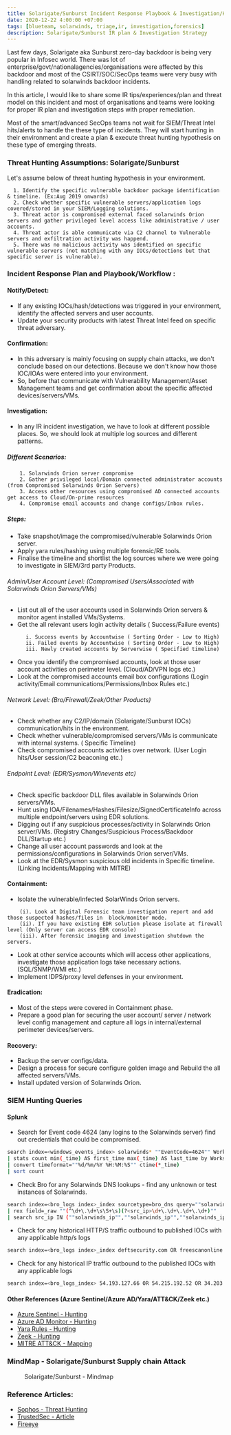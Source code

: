 ```yaml
---
title: Solarigate/Sunburst Incident Response Playbook & Investigation/Hunting/MindMap for CSIRT/SOC/InfoSec/SecOps Teams
date: 2020-12-22 4:00:00 +07:00
tags: [blueteam, solarwinds, triage,ir, investigation,forensics]
description: Solarigate/Sunburst IR plan & Investigation Strategy
---
```


Last few days, Solarigate aka Sunburst zero-day backdoor is being very popular in Infosec world. There was lot of enterprise/govt/nationalagencies/organisations were affected by this backdoor and most of the CSIRT/SOC/SecOps teams were very busy with handling related to solarwinds backdoor incidents.

In this article, I would like to share some IR tips/experiences/plan and threat model on this incident and most of organisations and teams were looking for proper IR plan and investigation steps with proper remediation.

Most of the smart/advanced SecOps teams not wait for SIEM/Threat Intel hits/alerts to handle the these type of incidents. They will start hunting in their environment and create a plan & execute threat hunting hypothesis on these type of emerging threats.

### Threat Hunting Assumptions: Solarigate/Sunburst

Let's assume below of threat hunting hypothesis in your environment.
```text
  1. Identify the specific vulnerable backdoor package identification & timeline. (Ex:Aug 2019 onwards)
  2. Check whether specific vulnerable servers/application logs covered/stored in your SIEM/Logging solutions.
  3. Threat actor is compromised external faced solarwinds Orion servers and gather privileged level access like administrative / user accounts.
  4. Threat actor is able communicate via C2 channel to Vulnerable servers and exfiltration activity was happend.
  5. There was no malicious activity was identified on specific vulnerable servers (not matching with any IOCs/detections but that specific server is vulnerable).
```

### Incident Response Plan and Playbook/Workflow :

#### Notify/Detect:
- If any existing IOCs/hash/detections was triggered in your environment, identify the affected servers and user accounts.
- Update your security products with latest Threat Intel feed on specific threat adversary.

#### Confirmation:
- In this adversary is mainly focusing on supply chain attacks, we don't conclude based on our detections.
Because we don't know how those IOC/IOAs were entered into your environment.
- So, before that communicate with Vulnerability Management/Asset Management teams and get confirmation about the specific affected devices/servers/VMs.

#### Investigation:
- In any IR incident investigation, we have to look at different possible places. So, we should look at multiple log sources and different patterns.

#####  Different Scenarios:

```text
    1. Solarwinds Orion server compromise
    2. Gather privileged local/Domain connected administrator accounts (from Compromised Solarwinds Orion Servers)
    3. Access other resources using compromised AD connected accounts get access to Cloud/On-prime resources
    4. Compromise email accounts and change configs/Inbox rules.
```
##### Steps:
- Take snapshot/image the compromised/vulnerable Solarwinds Orion server.
- Apply yara rules/hashing using multiple forensic/RE tools.
- Finalise the timeline and shortlist the log sources where we were going to investigate in SIEM/3rd party Products.

###### Admin/User Account Level: (Compromised Users/Associated with Solarwinds Orion Servers/VMs)
- List out all of the user accounts used in Solarwinds Orion servers & monitor agent installed VMs/Systems.
- Get the all relevant users login activity details ( Success/Failure events)
```text
      i. Success events by Accountwise ( Sorting Order - Low to High)
      ii. Failed events by Accountwise ( Sorting Order - Low to High)
      iii. Newly created accounts by Serverwise ( Specified timeline)
```
- Once you identify the compromised accounts, look at those user account activities on perimeter level. (Cloud/AD/VPN logs etc.)
- Look at the compromised accounts email box configurations (Login activity/Email communications/Permissions/Inbox Rules etc.)

###### Network Level: (Bro/Firewall/Zeek/Other Products)
- Check whether any C2/IP/domain (Solarigate/Sunburst IOCs) communication/hits in the environment.
- Check whether vulnerable/compromised servers/VMs is communicate with internal systems. ( Specific Timeline)
- Check compromised accounts activities over network. (User Login hits/User session/C2 beaconing etc.)

###### Endpoint Level: (EDR/Sysmon/Winevents etc)
- Check specific backdoor DLL files available in Solarwinds Orion servers/VMs.
- Hunt using IOA/Filenames/Hashes/Filesize/SignedCertificateInfo across multiple endpoint/servers using EDR solutions.
- Digging out if any suspicious processes/activity in Solarwinds Orion server/VMs. (Registry Changes/Suspicious Process/Backdoor DLL/Startup etc.)
- Change all user account passwords and look at the permissions/configurations in Solarwinds Orion server/VMs.
- Look at the EDR/Sysmon suspicious old incidents in Specific timeline. (Linking Incidents/Mapping with MITRE)

#### Containment:
- Isolate the vulnerable/infected SolarWinds Orion servers.
```text
    (i). Look at Digital Forensic team investigation report and add those suspected hashes/files in  block/monitor mode.
    (ii). If you have existing EDR solution please isolate at firewall level (Only server can access EDR console)
    (iii). After forensic imaging and investigation shutdown the servers.  
```
- Look at other service accounts which will access other applications, investigate those application logs take necessary actions. (SQL/SNMP/WMI etc.)
-  Implement IDPS/proxy level defenses in your environment.

#### Eradication:
- Most of the steps were covered in Containment phase.
- Prepare a good plan for securing the user account/ server / network level config management and capture all logs in internal/external perimeter devices/servers.

#### Recovery:
- Backup the server configs/data.
- Design a process for secure configure golden image and Rebuild the all affected servers/VMs.
- Install updated version of Solarwinds Orion.


### SIEM Hunting Queries

#### Splunk

- Search for Event code 4624 (any logins to the Solarwinds server) find out credentials that could be compromised.
``` bash
search index=<windows_events_index> solarwinds* ""EventCode=4624"" Workstation_Name=""solarwinds*""
| stats count min(_time) AS first_time max(_time) AS last_time by Workstation_Name Security_ID Logon_Type
| convert timeformat=""%d/%m/%Y %H:%M:%S"" ctime(*_time)
| sort count
```

- Check Bro for any Solarwinds DNS lookups - find any unknown or test instances of Solarwinds.
``` bash
search index=<bro_logs index>_index sourcetype=bro_dns query=""solarwinds.com""
| rex field=_raw ""(^\d+\.\d+\s\S+\s)(?<src_ip>\d+\.\d+\.\d+\.\d+)""
| search src_ip IN (""solarwinds_ip"",""solarwinds_ip"",""solarwinds_ip"",""solarwinds_ip"")
```

- Check for any historical HTTP/S traffic outbound to published IOCs with any applicable http/s logs
``` bash
search index=<bro_logs index>_index deftsecurity.com OR freescanonline.com OR thedoccloud.com OR thedoccloud.com OR websitetheme.com OR highdatabase.com OR incomeupdate.com OR databasegalore.com OR panhardware.com OR zupertech.com OR appsync-api.eu-west-1.avsvmcloud.com OR appsync-api.eu-west-1.avsvmcloud.com OR appsync-api.us-east-2.avsvmcloud.com OR appsync-api.us-west-2.avsvmcloud.com OR appsync-api.us-west-2.avsvmcloud.com OR appsync-api.eu-west-1.avsvmcloud.com | stats count earliest(_time) AS Earliest, latest(_time) AS Latest by sourcetype source host | eval Earliest=strftime(Earliest,"%+") | eval Latest=strftime(Latest,"%+") | sort - count
```

- Check for any historical IP traffic outbound to the published IOCs with any applicable logs
```bash
search index=<bro_logs_index> 54.193.127.66 OR 54.215.192.52 OR 34.203.203.23 OR 139.99.115.204 OR 5.252.177.25 OR 204.188.205.176 OR 51.89.125.18 OR 167.114.213.199 OR 13.59.205.66 OR 5.252.177.21 | stats count earliest(_time) AS Earliest, latest(_time) AS Latest by index sourcetype source host | eval Earliest=strftime(Earliest,"%+") | eval Latest=strftime(Latest,"%+") | sort - count
```

#### Other References (Azure Sentinel/Azure AD/Yara/ATT&CK/Zeek etc.)

- [Azure Sentinel - Hunting ](https://techcommunity.microsoft.com/t5/azure-sentinel/solarwinds-post-compromise-hunting-with-azure-sentinel/ba-p/1995095)
- [Azure AD Monitor - Hunting](https://techcommunity.microsoft.com/t5/azure-active-directory-identity/azure-ad-workbook-to-help-you-assess-solorigate-risk/ba-p/2010718)
- [Yara Rules - Hunting](https://github.com/fireeye/red_team_tool_countermeasures)
- [Zeek - Hunting](https://corelight.blog/2020/12/22/detecting-sunburst-solarigate-activity-in-retrospect-with-zeek-a-practical-example/)
- [MITRE ATT&CK - Mapping](https://medium.com/mitre-attack/identifying-unc2452-related-techniques-9f7b6c7f3714)

### MindMap - Solarigate/Sunburst Supply chain Attack
<figure>
<img src="https://raw.githubusercontent.com/zer0trustsec/zer0trustsec.github.io/master/_posts/solarwinds_solaris_blueteam_ir/SOLORIGATE_SUNBURST.png" alt="">
<figcaption> Solarigate/Sunburst - Mindmap </figcaption>
</figure>


### Reference Articles:
- [Sophos - Threat Hunting](https://github.com/sophos-cybersecurity/solarwinds-threathunt)
- [TrustedSec - Article](https://www.trustedsec.com/blog/solarwinds-backdoor-sunburst-incident-response-playbook/)
- [Fireeye](https://www.fireeye.com/blog/threat-research/2020/12/evasive-attacker-leverages-solarwinds-supply-chain-compromises-with-sunburst-backdoor.html)

